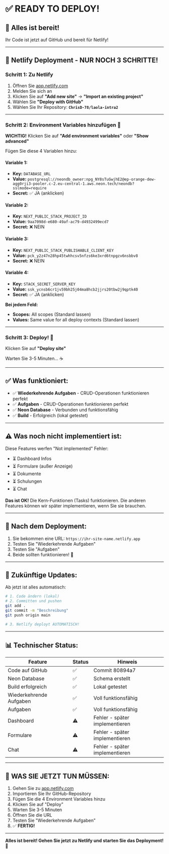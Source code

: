 # ✅ READY TO DEPLOY!

## 🎉 Alles ist bereit!

Ihr Code ist jetzt auf GitHub und bereit für Netlify!

---

## 🚀 Netlify Deployment - NUR NOCH 3 SCHRITTE!

### **Schritt 1: Zu Netlify**
1. Öffnen Sie [app.netlify.com](https://app.netlify.com)
2. Melden Sie sich an
3. Klicken Sie auf **"Add new site"** → **"Import an existing project"**
4. Wählen Sie **"Deploy with GitHub"**
5. Wählen Sie Ihr Repository: **`ChrisD-78/laola-intra2`**

---

### **Schritt 2: Environment Variables hinzufügen** 🔐

**WICHTIG!** Klicken Sie auf **"Add environment variables"** oder **"Show advanced"**

Fügen Sie diese 4 Variablen hinzu:

#### Variable 1:
- **Key:** `DATABASE_URL`
- **Value:** `postgresql://neondb_owner:npg_NY8sTuGwjhE2@ep-orange-dew-agg0rji3-pooler.c-2.eu-central-1.aws.neon.tech/neondb?sslmode=require`
- **Secret:** ✅ JA (anklicken)

#### Variable 2:
- **Key:** `NEXT_PUBLIC_STACK_PROJECT_ID`
- **Value:** `9aa7098d-e680-49af-ac79-d4932499ecd7`
- **Secret:** ❌ NEIN

#### Variable 3:
- **Key:** `NEXT_PUBLIC_STACK_PUBLISHABLE_CLIENT_KEY`
- **Value:** `pck_y2z47n28hp45twhhcsv5nfzs6ke3xrd6tnpgzv6nsbbv8`
- **Secret:** ❌ NEIN

#### Variable 4:
- **Key:** `STACK_SECRET_SERVER_KEY`
- **Value:** `ssk_ycnsb6cr1jv59bh25j04ma8hcb2jjrs20tbw2j9qptk40`
- **Secret:** ✅ JA (anklicken)

**Bei jedem Feld:**
- **Scopes:** All scopes (Standard lassen)
- **Values:** Same value for all deploy contexts (Standard lassen)

---

### **Schritt 3: Deploy!** 🚀

Klicken Sie auf **"Deploy site"**

Warten Sie 3-5 Minuten... ☕

---

## ✅ Was funktioniert:

- ✅ **Wiederkehrende Aufgaben** - CRUD-Operationen funktionieren perfekt
- ✅ **Aufgaben** - CRUD-Operationen funktionieren perfekt
- ✅ **Neon Database** - Verbunden und funktionsfähig
- ✅ **Build** - Erfolgreich (lokal getestet)

---

## ⚠️ Was noch nicht implementiert ist:

Diese Features werfen "Not implemented" Fehler:
- ⏳ Dashboard Infos
- ⏳ Formulare (außer Anzeige)
- ⏳ Dokumente
- ⏳ Schulungen
- ⏳ Chat

**Das ist OK!** Die Kern-Funktionen (Tasks) funktionieren. Die anderen Features können wir später implementieren, wenn Sie sie brauchen.

---

## 🔄 Nach dem Deployment:

1. Sie bekommen eine URL: `https://ihr-site-name.netlify.app`
2. Testen Sie "Wiederkehrende Aufgaben"
3. Testen Sie "Aufgaben"
4. Beide sollten funktionieren! 🎉

---

## 🔄 Zukünftige Updates:

Ab jetzt ist alles automatisch:

```bash
# 1. Code ändern (lokal)
# 2. Committen und pushen
git add .
git commit -m "Beschreibung"
git push origin main

# 3. Netlify deployt AUTOMATISCH!
```

---

## 📊 Technischer Status:

| Feature | Status | Hinweis |
|---------|--------|---------|
| Code auf GitHub | ✅ | Commit 80894a7 |
| Neon Database | ✅ | Schema erstellt |
| Build erfolgreich | ✅ | Lokal getestet |
| Wiederkehrende Aufgaben | ✅ | Voll funktionsfähig |
| Aufgaben | ✅ | Voll funktionsfähig |
| Dashboard | ⚠️ | Fehler - später implementieren |
| Formulare | ⚠️ | Fehler - später implementieren |
| Chat | ⚠️ | Fehler - später implementieren |

---

## 🎯 **WAS SIE JETZT TUN MÜSSEN:**

1. Gehen Sie zu [app.netlify.com](https://app.netlify.com)
2. Importieren Sie Ihr GitHub-Repository
3. Fügen Sie die 4 Environment Variables hinzu
4. Klicken Sie auf "Deploy"
5. Warten Sie 3-5 Minuten
6. Öffnen Sie die URL
7. Testen Sie "Wiederkehrende Aufgaben"
8. ✅ **FERTIG!**

---

**Alles ist bereit! Gehen Sie jetzt zu Netlify und starten Sie das Deployment!** 🚀
